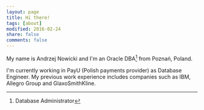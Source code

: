 ```yaml
---
layout: page
title: Hi there!
tags: [about]
modified: 2016-02-24
share: false
comments: false
---
```


My name is Andrzej Nowicki and I'm an Oracle DBA[^1] from Poznań, Poland.

I'm currently working in PayU (Polish payments provider) as Database Engineer. My previous work experience includes companies such as IBM, Allegro Group and GlaxoSmithKline.

[^1]: Database Administrator

